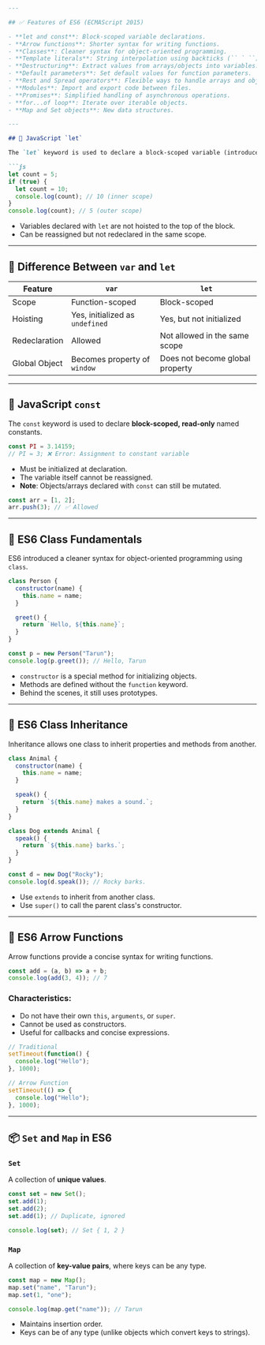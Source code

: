 ````markdown
---

## ✅ Features of ES6 (ECMAScript 2015)

- **let and const**: Block-scoped variable declarations.
- **Arrow functions**: Shorter syntax for writing functions.
- **Classes**: Cleaner syntax for object-oriented programming.
- **Template literals**: String interpolation using backticks (`` ` ``).
- **Destructuring**: Extract values from arrays/objects into variables.
- **Default parameters**: Set default values for function parameters.
- **Rest and Spread operators**: Flexible ways to handle arrays and objects.
- **Modules**: Import and export code between files.
- **Promises**: Simplified handling of asynchronous operations.
- **for...of loop**: Iterate over iterable objects.
- **Map and Set objects**: New data structures.

---

## 🔹 JavaScript `let`

The `let` keyword is used to declare a block-scoped variable (introduced in ES6).

```js
let count = 5;
if (true) {
  let count = 10;
  console.log(count); // 10 (inner scope)
}
console.log(count); // 5 (outer scope)
````

* Variables declared with `let` are not hoisted to the top of the block.
* Can be reassigned but not redeclared in the same scope.

---

## 🔸 Difference Between `var` and `let`

| Feature       | `var`                           | `let`                           |
| ------------- | ------------------------------- | ------------------------------- |
| Scope         | Function-scoped                 | Block-scoped                    |
| Hoisting      | Yes, initialized as `undefined` | Yes, but not initialized        |
| Redeclaration | Allowed                         | Not allowed in the same scope   |
| Global Object | Becomes property of `window`    | Does not become global property |

---

## 🔹 JavaScript `const`

The `const` keyword is used to declare **block-scoped, read-only** named constants.

```js
const PI = 3.14159;
// PI = 3; ❌ Error: Assignment to constant variable
```

* Must be initialized at declaration.
* The variable itself cannot be reassigned.
* **Note**: Objects/arrays declared with `const` can still be mutated.

```js
const arr = [1, 2];
arr.push(3); // ✅ Allowed
```

---

## 🧱 ES6 Class Fundamentals

ES6 introduced a cleaner syntax for object-oriented programming using `class`.

```js
class Person {
  constructor(name) {
    this.name = name;
  }

  greet() {
    return `Hello, ${this.name}`;
  }
}

const p = new Person("Tarun");
console.log(p.greet()); // Hello, Tarun
```

* `constructor` is a special method for initializing objects.
* Methods are defined without the `function` keyword.
* Behind the scenes, it still uses prototypes.

---

## 🧬 ES6 Class Inheritance

Inheritance allows one class to inherit properties and methods from another.

```js
class Animal {
  constructor(name) {
    this.name = name;
  }

  speak() {
    return `${this.name} makes a sound.`;
  }
}

class Dog extends Animal {
  speak() {
    return `${this.name} barks.`;
  }
}

const d = new Dog("Rocky");
console.log(d.speak()); // Rocky barks.
```

* Use `extends` to inherit from another class.
* Use `super()` to call the parent class's constructor.

---

## 🎯 ES6 Arrow Functions

Arrow functions provide a concise syntax for writing functions.

```js
const add = (a, b) => a + b;
console.log(add(3, 4)); // 7
```

### Characteristics:

* Do not have their own `this`, `arguments`, or `super`.
* Cannot be used as constructors.
* Useful for callbacks and concise expressions.

```js
// Traditional
setTimeout(function() {
  console.log("Hello");
}, 1000);

// Arrow Function
setTimeout(() => {
  console.log("Hello");
}, 1000);
```

---

## 📦 `Set` and `Map` in ES6

### `Set`

A collection of **unique values**.

```js
const set = new Set();
set.add(1);
set.add(2);
set.add(1); // Duplicate, ignored

console.log(set); // Set { 1, 2 }
```

### `Map`

A collection of **key-value pairs**, where keys can be any type.

```js
const map = new Map();
map.set("name", "Tarun");
map.set(1, "one");

console.log(map.get("name")); // Tarun
```

* Maintains insertion order.
* Keys can be of any type (unlike objects which convert keys to strings).

